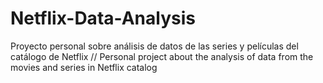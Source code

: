# Netflix-Data-Analysis
Proyecto personal sobre análisis de datos de las series y películas del catálogo de Netflix // Personal project about the analysis of data from the movies and series in Netflix catalog
